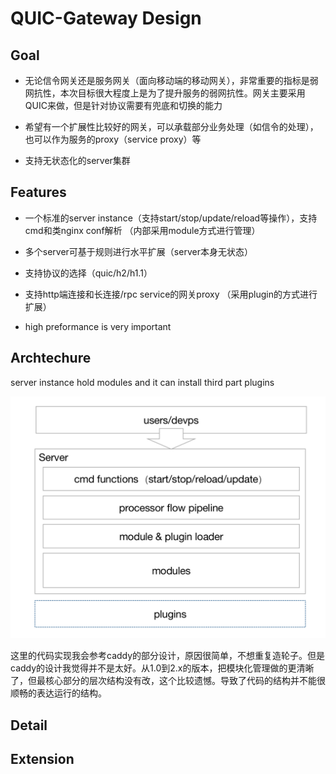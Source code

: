 # QUIC-Gateway Design

## Goal

* 无论信令网关还是服务网关（面向移动端的移动网关），非常重要的指标是弱网抗性，本次目标很大程度上是为了提升服务的弱网抗性。网关主要采用QUIC来做，但是针对协议需要有兜底和切换的能力

* 希望有一个扩展性比较好的网关，可以承载部分业务处理（如信令的处理），也可以作为服务的proxy（service proxy）等

* 支持无状态化的server集群

## Features

* 一个标准的server instance（支持start/stop/update/reload等操作），支持cmd和类nginx conf解析 （内部采用module方式进行管理）

* 多个server可基于规则进行水平扩展（server本身无状态）

* 支持协议的选择（quic/h2/h1.1）

* 支持http端连接和长连接/rpc service的网关proxy （采用plugin的方式进行扩展）

* high preformance is very important


## Archtechure

server instance hold modules and it can install third part plugins 

![](./assets/imgs/gateway-server-arch.png)

这里的代码实现我会参考caddy的部分设计，原因很简单，不想重复造轮子。但是caddy的设计我觉得并不是太好。从1.0到2.x的版本，把模块化管理做的更清晰了，但最核心部分的层次结构没有改，这个比较遗憾。导致了代码的结构并不能很顺畅的表达运行的结构。

## Detail



## Extension



